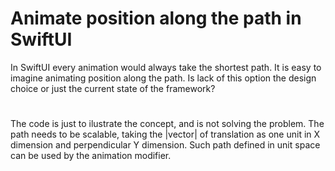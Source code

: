# Animate position along the path in SwiftUI
In SwiftUI every animation would always take the shortest path. It is easy to imagine animating position along the path. Is lack of this option the design choice or just the current state of the framework?

# 
The code is just to ilustrate the concept, and is not solving the problem.
The path needs to be scalable, taking the |vector| of translation as one unit in X dimension and perpendicular Y dimension.
Such path defined in unit space can be used by the animation modifier.

